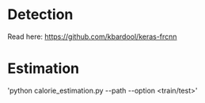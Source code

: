 # Detection
Read here: https://github.com/kbardool/keras-frcnn

# Estimation
'python calorie_estimation.py --path <path> --option <train/test>'